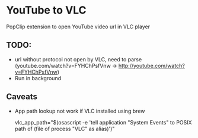YouTube to VLC
===

PopClip extension to open YouTube video url in VLC player

## TODO:
- url without protocol not open by VLC, need to parse (youtube.com/watch?v=FYHChPsfVnw -> http://youtube.com/watch?v=FYHChPsfVnw)
- Run in background

## Caveats
- App path lookup not work if VLC installed using brew

    vlc_app_path="$(osascript -e 'tell application "System Events" to POSIX path of (file of process "VLC" as alias)')"
